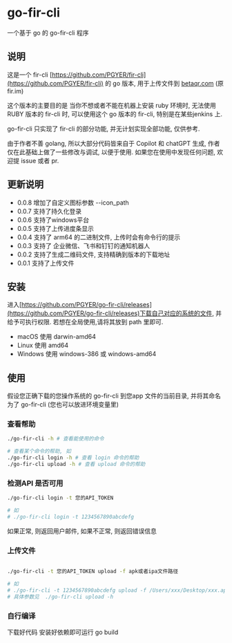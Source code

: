# go-fir-cli

一个基于 go 的 go-fir-cli 程序


## 说明


这是一个 fir-cli [https://github.com/PGYER/fir-cli](https://github.com/PGYER/fir-cli) 的 go 版本, 用于上传文件到 [betaqr.com](https://www.betaqr.com) (原fir.im)

这个版本的主要目的是 当你不想或者不能在机器上安装 ruby 环境时, 无法使用 RUBY 版本的 fir-cli 时, 可以使用这个 go 版本的 fir-cli, 特别是在某些jenkins 上.

go-fir-cli 只实现了 fir-cli 的部分功能, 并无计划实现全部功能, 仅供参考.

由于作者不善 golang, 所以大部分代码皆来自于 Copilot 和 chatGPT 生成, 作者仅在此基础上做了一些修改与调试, 以便于使用. 如果您在使用中发现任何问题, 欢迎提 issue 或者 pr.

## 更新说明
- 0.0.8 增加了自定义图标参数 --icon_path
- 0.0.7 支持了持久化登录
- 0.0.6 支持了windows平台
- 0.0.5 支持了上传进度条显示
- 0.0.4 支持了 arm64 的二进制文件, 上传时会有命令行的提示
- 0.0.3 支持了 企业微信、飞书和钉钉的通知机器人
- 0.0.2 支持了生成二维码文件, 支持精确到版本的下载地址
- 0.0.1 支持了上传文件

## 安装



进入[https://github.com/PGYER/go-fir-cli/releases](https://github.com/PGYER/go-fir-cli/releases)下载自己对应的系统的文件, 并给予可执行权限. 若想在全局使用,请将其放到 path 里即可.

- macOS 使用 darwin-amd64
- Linux 使用 amd64
- Windows 使用 windows-386 或 windows-amd64




## 使用

假设您正确下载的您操作系统的 go-fir-cli 到您app 文件的当前目录, 并将其命名为了 go-fir-cli (您也可以放进环境变量里)

### 查看帮助

```bash
./go-fir-cli -h # 查看能使用的命令

# 查看某个命令的帮助, 如
./go-fir-cli login -h # 查看 login 命令的帮助
./go-fir-cli upload -h # 查看 upload 命令的帮助

```

### 检测API 是否可用

```bash
./go-fir-cli login -t 您的API_TOKEN

# 如
# ./go-fir-cli login -t 1234567890abcdefg

```
如果正常, 则返回用户邮件, 如果不正常, 则返回错误信息


### 上传文件

```bash

./go-fir-cli -t 您的API_TOKEN upload -f apk或者ipa文件路径

# 如
# ./go-fir-cli -t 1234567890abcdefg upload -f /Users/xxx/Desktop/xxx.apk
# 具体参数见  ./go-fir-cli upload -h

```




### 自行编译

下载好代码 安装好依赖即可运行 go build
